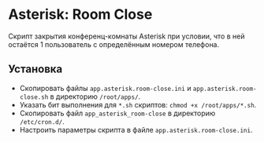 # Asterisk: Room Close

Скрипт закрытия конференц-комнаты Asterisk при условии, что в ней остаётся 1 пользователь с определённым номером телефона.

## Установка

- Скопировать файлы `app.asterisk.room-close.ini` и `app.asterisk.room-close.sh` в директорию `/root/apps/`.
- Указать бит выполнения для `*.sh` скриптов: `chmod +x /root/apps/*.sh`.
- Скопировать файл `app_asterisk_room-close` в директорию `/etc/cron.d/`.
- Настроить параметры скрипта в файле `app.asterisk.room-close.ini`.

